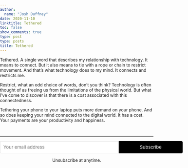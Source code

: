 ```yaml
---
author:
  name: "Josh Duffney"
date: 2020-11-10
linktitle: Tethered
toc: false
show_comments: true
type: post
type: posts
title: Tethered
---
```


Tethered. A single word that describes my relationship with technology. It means to connect. But it also means to tie with 
a rope or chain to restrict movement. And that’s what technology does to my mind. It connects and restricts me.

Restrict, what an odd choice of words, don’t you think? Technology is often thought of as freeing us from the limitations 
of the physical world. But what I’ve come to discover is that there is a cost associated with this connectedness. 

Tethering your phone to your laptop puts more demand on your phone. And so does keeping your mind connected to the digital world. 
It has a cost. Your payments are your productivity and happiness.

<br>

---

<style> .gumroad-follow-form-embed { zoom: 1; } .gumroad-follow-form-embed:before, .gumroad-follow-form-embed:after { display: table; line-height: 0; content: ""; } .gumroad-follow-form-embed:after { clear: both; } .gumroad-follow-form-embed * { margin: 0; border: 0; padding: 0; outline: 0; box-sizing: border-box !important; float: left !important; } .gumroad-follow-form-embed input { border-radius: 4px; border-top-right-radius: 0; border-bottom-right-radius: 0; font-family: -apple-system, ".SFNSDisplay-Regular", "Helvetica Neue", Helvetica, Arial, sans-serif; font-size: 15px; line-height: 20px; background: #fff; border: 1px solid #ddd; border-right: 0; color: #aaa; padding: 10px; box-shadow: inset 0 1px 0 rgba(0, 0, 0, 0.02); background-position: top right; background-repeat: no-repeat; text-rendering: optimizeLegibility; font-smoothing: antialiased; -webkit-appearance: none; -moz-appearance: caret; width: 65% !important; height: 40px !important; } .gumroad-follow-form-embed button { border-radius: 4px; border-top-left-radius: 0; border-bottom-left-radius: 0; box-shadow: 0 1px 1px rgba(0, 0, 0, 0.12); -webkit-transition: all .05s ease-in-out; transition: all .05s ease-in-out; display: inline-block; padding: 11px 15px 12px; cursor: pointer; color: #fff; font-size: 15px; line-height: 100%; font-family: -apple-system, ".SFNSDisplay-Regular", "Helvetica Neue", Helvetica, Arial, sans-serif; background: #36a9ae; border: 1px solid #000; filter: "progid:DXImageTransform.Microsoft.gradient(startColorstr=#5ccfd4, endColorstr=#329ca1, GradientType=0)"; background: -webkit-linear-gradient(#000, #000); background: linear-gradient(to bottom, #000, #000); height: 40px !important; width: 35% !important; } </style> <form action="https://gumroad.com/follow_from_embed_form" class="form gumroad-follow-form-embed" method="post"> <input name="seller_id" type="hidden" value="7807279384399"> <input name="email" placeholder="Your email address" type="email"> <button data-custom-highlight-color="" type="submit">Subscribe</button> </form>

<p align="center">
Unsubscribe at anytime.
</p>

<html>
<head>
<style>
body {
	margin: 0;
	padding: 0;
}
form {
	width: 600px;
	margin: 0 auto;
}
form {
	width: 600px;
	margin: 0 auto;
}
</style>
</head>
<body>